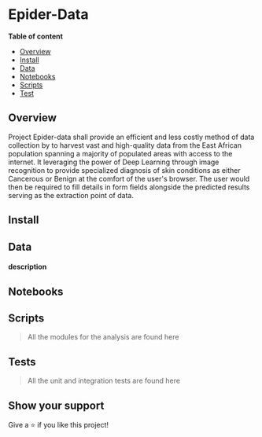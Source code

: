 # Epider-Data
**Table of content**

- [Overview](#overview)
- [Install](#install)
- [Data](#data)
- [Notebooks](#notebooks)
- [Scripts](#scripts)
- [Test](#tests)

## Overview
Project Epider-data shall provide an efficient and less costly method of data collection
by to harvest vast and high-quality data from the East African population spanning a majority of populated areas with access to the internet. It leveraging the power of Deep Learning through image recognition to provide specialized diagnosis of skin conditions as either Cancerous or Benign at the comfort of the user's browser. The user would then be required to fill details in form fields alongside the predicted results serving as the extraction point of data.

 
## Install

## Data

#### description


## Notebooks


## Scripts

> All the modules for the analysis are found here

## Tests

> All the unit and integration tests are found here

## Show your support

Give a ⭐ if you like this project!
